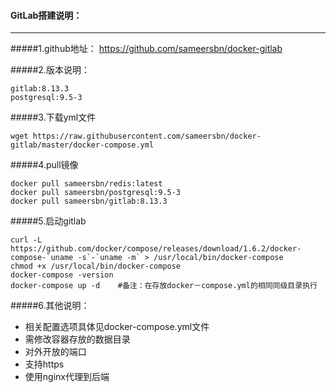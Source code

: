 #### GitLab搭建说明：
---
#####1.github地址：
https://github.com/sameersbn/docker-gitlab

#####2.版本说明：
```
gitlab:8.13.3
postgresql:9.5-3
```
#####3.下载yml文件
```
wget https://raw.githubusercontent.com/sameersbn/docker-gitlab/master/docker-compose.yml
```
#####4.pull镜像
```
docker pull sameersbn/redis:latest
docker pull sameersbn/postgresql:9.5-3
docker pull sameersbn/gitlab:8.13.3
```
#####5.启动gitlab
```
curl -L https://github.com/docker/compose/releases/download/1.6.2/docker-compose-`uname -s`-`uname -m` > /usr/local/bin/docker-compose    
chmod +x /usr/local/bin/docker-compose
docker-compose -version
docker-compose up -d	#备注：在存放docker－compose.yml的相同同级目录执行
```
#####6.其他说明：
- 相关配置选项具体见docker-compose.yml文件
- 需修改容器存放的数据目录
- 对外开放的端口
- 支持https
- 使用nginx代理到后端

